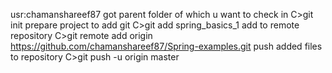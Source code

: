 usr:chamanshareef87
got parent folder of which u want to check in
C>git init
prepare project to add git
C>git add spring_basics_1
add to remote repository
C>git remote add origin https://github.com/chamanshareef87/Spring-examples.git
push added files to repository
C>git push -u origin master

